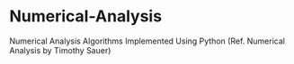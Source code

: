 # Numerical-Analysis
Numerical Analysis Algorithms Implemented Using Python (Ref. Numerical Analysis by Timothy Sauer)
